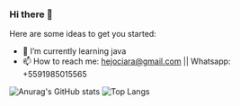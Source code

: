 ### Hi there 👋

Here are some ideas to get you started:

- 🌱 I’m currently learning java
- 📫 How to reach me: hejociara@gmail.com || Whatsapp: +5591985015565



![Anurag's GitHub stats](https://github-readme-stats.vercel.app/api?username=Hejociara&show_icons=true&theme=dracula)
![Top Langs](https://github-readme-stats.vercel.app/api/top-langs/?username=Hejociara&layout=compact)
